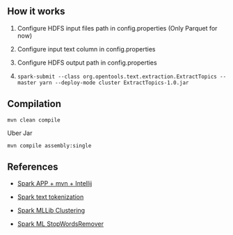 ## How it works

1. Configure HDFS input files path in config.properties (Only Parquet for now)

2. Configure input text column in config.properties

3. Configure HDFS output path in config.properties

4. `spark-submit --class org.opentools.text.extraction.ExtractTopics --master yarn --deploy-mode cluster ExtractTopics-1.0.jar`

## Compilation

```
mvn clean compile
```

Uber Jar
```
mvn compile assembly:single
```


## References

* [Spark APP + mvn + Intellij](http://knowdimension.com/en/data/create-a-spark-application-with-scala-using-maven-on-intellij/)

* [Spark text tokenization](https://community.hortonworks.com/articles/84781/spark-text-analytics-uncovering-data-driven-topics.html)

* [Spark MLLib Clustering](https://spark.apache.org/docs/1.6.1/mllib-clustering.html)

* [Spark ML StopWordsRemover](https://spark.apache.org/docs/1.6.0/ml-features.html#stopwordsremover)
